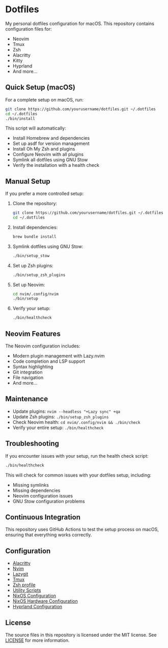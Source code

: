 # Dotfiles

My personal dotfiles configuration for macOS. This repository contains configuration files for:

- Neovim
- Tmux
- Zsh
- Alacritty
- Kitty
- Hyprland
- And more...

## Quick Setup (macOS)

For a complete setup on macOS, run:

```bash
git clone https://github.com/yourusername/dotfiles.git ~/.dotfiles
cd ~/.dotfiles
./bin/install
```

This script will automatically:
- Install Homebrew and dependencies
- Set up asdf for version management
- Install Oh My Zsh and plugins
- Configure Neovim with all plugins
- Symlink all dotfiles using GNU Stow
- Verify the installation with a health check

## Manual Setup

If you prefer a more controlled setup:

1. Clone the repository:
   ```bash
   git clone https://github.com/yourusername/dotfiles.git ~/.dotfiles
   cd ~/.dotfiles
   ```

2. Install dependencies:
   ```bash
   brew bundle install
   ```

3. Symlink dotfiles using GNU Stow:
   ```bash
   ./bin/setup_stow
   ```

4. Set up Zsh plugins:
   ```bash
   ./bin/setup_zsh_plugins
   ```

5. Set up Neovim:
   ```bash
   cd nvim/.config/nvim
   ./bin/setup
   ```

6. Verify your setup:
   ```bash
   ./bin/healthcheck
   ```

## Neovim Features

The Neovim configuration includes:
- Modern plugin management with Lazy.nvim
- Code completion and LSP support
- Syntax highlighting
- Git integration
- File navigation
- And more...

## Maintenance

- Update plugins: `nvim --headless "+Lazy sync" +qa`
- Update Zsh plugins: `./bin/setup_zsh_plugins`
- Check Neovim health: `cd nvim/.config/nvim && ./bin/check`
- Verify your entire setup: `./bin/healthcheck`

## Troubleshooting

If you encounter issues with your setup, run the health check script:

```bash
./bin/healthcheck
```

This will check for common issues with your dotfiles setup, including:
- Missing symlinks
- Missing dependencies
- Neovim configuration issues
- GNU Stow configuration problems

## Continuous Integration

This repository uses GitHub Actions to test the setup process on macOS, ensuring that everything works correctly.

## Configuration

* [Alacritty](./.config/alacritty/alacritty.toml)
* [Nvim](./.config/nvim/)
* [Lazygit](./lazygit/config.yml)
* [Tmux](./.tmux.conf)
* [Zsh profile](./.zshrc)
* [Utility Scripts](./scripts/)
* [NixOS Configuration](./nixos/configuration.nix)
* [NixOS Hardware Configuration](./nixos/hardware-configuration.nix)
* [Hyprland Configuration](./.config/hypr/hyprland.conf)

## License

The source files in this repository is licensed under the MIT license.
See [LICENSE](./LICENSE) for more information.
